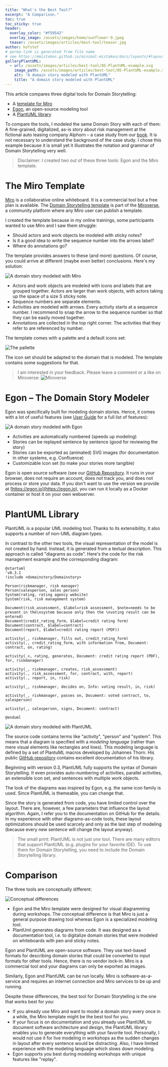 ```yaml
---
title: "What's the Best Tool?"
excerpt: "A Comparison."
toc: true
toc_sticky: true
header: 
  overlay_color: "#f59542"
  overlay_image: /assets/images/home/sunflower-9.jpeg
  teaser: /assets/images/articles/best-tool/teaser.jpg
author: hofstef
# perma-link is generated from file name
# see https://mmistakes.github.io/minimal-mistakes/docs/layouts/#layout-collection for more layout options
galleryPlantUML:
  - url: /assets/images/articles/best-tool/05-PlantUML-example.svg
    image_path: /assets/images/articles/best-tool/05-PlantUML-example.svg
    alt: "A domain story modeled with PlantUML"
    title: "A domain story modeled with PlantUML"
---
```


This article compares three digital tools for Domain Storytelling:
- A [template for Miro](https://miro.com/miroverse/domain-storytelling/)
- [Egon](https://egon.io), an open-source modeling tool
- A [PlantUML library](https://github.com/johthor/DomainStory-PlantUML)

To compare the tools, I modeled the same Domain Story with each of them: A fine-grained, digitalized, as-is story about risk management at the fictional auto leasing company Alphorn – a case study from our [book](/book). It is not necessary to understand the background of the case study. I chose this example because it is small yet it illustrates the notation and grammar of Domain Storytelling very well.

> Disclaimer: I created two out of these three tools: Egon and the Miro template.

# The Miro Template

[Miro](https://miro.com) is a collaborative online whiteboard. It is a commercial tool but a free plan is available. The [Domain Storytelling template](https://miro.com/miroverse/domain-storytelling/) is part of the [Miroverse](https://miro.com/miroverse/), a community platform where any Miro user can publish a template. 

I created the template because in my online trainings, some participants wanted to use Miro and I saw them struggle: 

- Should actors and work objects be modeled with sticky notes?
- Is it a good idea to write the sequence number into the arrows label?
- Where do annotations go?
 
The template provides answers to these (and more) questions. Of course, you could arrive at different (maybe even better) conclusions. Here's my solution:

![A domain story modeled with Miro](/assets/images/articles/best-tool/01-miro-example.jpg)

- Actors and work objects are modeled with icons and labels that are grouped together. Actors are larger than work objects, with actors taking up the space of a size S sticky note.
- Sequence numbers are separate elements. 
- Activities are modeled with arrows. Every activity starts at a sequence number. I recommend to snap the arrow to the sequence number so that they can be easily moved together. 
- Annotations are collected in the top right corner. The activities that they refer to are referenced by number.

The template comes with a palette and a default icons set:

![The pallette](/assets/images/articles/best-tool/02-palette.jpg)

The icon set should be adapted to the domain that is modeled. The template contains some suggestions for that.

> I am interested in your feedback. Please leave a comment or a like on Miroverse:
![Miroverse](/assets/images/articles/best-tool/03-miroverse.png)

# Egon – The Domain Story Modeler

Egon was specifically built for modeling domain stories. Hence, it comes with a lot of useful features (see [User Guide](https://egon.io/howto) for a full list of features):

![A domain story modeled with Egon](/assets/images/articles/best-tool/04-egon-example.egn.svg)

- Activities are automatically numbered (speeds up modeling)
- Stories can be replayed sentence by sentence (good for reviewing the story)
- Stories can be exported as (animated) SVG images (for documentation in other systems, e.g. Confluence)
- Customizable icon set (to make your stories more tangible)

Egon is open source software (see our [GitHub Repository](https://github.com/WPS/egon.io). It runs in your browser, does not require an account, does not track you, and does not process or store your data. If you don't want to use the version we provide at [https://egon.io](https://egon.io), you can run it locally as a Docker container or host it on your own webserver.

# PlantUML Library

PlantUML is a popular UML modeling tool. Thanks to its extensibility, it also supports a number of non-UML diagram types.

In contrast to the other two tools, the visual representation of the model is not created by hand. Instead, it is generated from a textual description. This approach is called "diagrams as code". Here's the code for the risk management example and the corresponding diagram:

```
@startuml
'v0.3.1
!include <domainstory/Domainstory>

Person(riskmanager, risk manager)
Person(salesperson, sales person)
System(rating, rating agency website)
System(risk, risk management system)

Document(risk_assessment, $label=risk assessment, $note=needs to be present in the\nsystem because only then the \nvoting result can be entered)
Document(credit_rating_form, $label=credit rating form)
Document(contract, $label=contract)
Document(report, $label=credit rating report (PDF))

activity(_, riskmanager, fills out, credit_rating_form)
activity(., credit_rating_form, with information from, Document: contract, on, rating)

activity(_<, rating, generates, Document: credit rating report (PDF), for, riskmanager)

activity(_, riskmanager, creates, risk_assessment)
activity(., risk_assessment, for, contract, with, report)
activity(., report, in, risk)

activity(_, riskmanager, decides on, Info: voting result, in, risk)

activity(_, riskmanager, passes on, Document: voted contract, to, salesperson)

activity(_, salesperson, signs, Document: contract)

@enduml
```


![A domain story modeled with PlantUML](/assets/images/articles/best-tool/05-PlantUML-example.svg)

The source code contains terms like "activity", "person" and "system". This means that a diagram is specified with a *modeling language* (rather than mere visual elements like rectangles and lines). This modeling language is defined by a set of PlantuML macros developed by Johannes Thorn. His public [GitHub repository](https://github.com/johthor/DomainStory-PlantUML) contains excellent documentation of his library.

Beginning with version 0.3, PlantUML fully supports the syntax of Domain Storytelling. It even provides auto-numbering of activities, parallel activities, an extensible icon set, and sentences with multiple work objects. 

The look of the diagrams was inspired by Egon, e.g. the same icon family is used. Since PlantUML is themeable, you can change that.

Since the story is generated from code, you have limited control over the layout. There are, however, a few parameters that influence the layout algorithm. Again, I refer you to the documentation on GitHub for the details. In my experience with other diagrams-as-code tools, these layout optimizations should be used scarcely and only as the last step of modeling (because every new sentence will change the layout anyway).

> The small print: PlantUML is not just *one* tool. There are many editors that support PlantUML (e.g. plugins for your favorite IDE). To use them for Domain Storytelling, you need to include the Domain Storytelling library. 

# Comparison

The three tools are conceptually different: 

![Conceptual differences](/assets/images/articles/best-tool/teaser.jpg)

- Egon and the Miro template were designed for visual diagramming during workshops. The conceptual difference is that Miro is just a general purpose drawing tool whereas Egon is a specialized modeling tool.
- PlantUml generates diagrams from code. It was designed as a documentation tool, i.e. to digitalize domain stories that were modeled on whiteboards with pen and sticky notes. 

Egon and PlantUML are open-source software. They use text-based formats for describing domain stories that could be converted to input formats for other tools. Hence, there is no vendor lock-in. Miro is a commercial tool and your diagrams can only be exported as images.

Similarly, Egon and PlantUML can be run locally. Miro is software-as-a-service and requires an internet connection and Miro services to be up and running. 

Despite these differences, the best tool for Domain Storytelling is the one that works best for *you*:

- If you already use Miro and want to model a domain story every once in a while, the Miro template might be the best tool for you.
- If your focus is on documentation and you already use PlantUML to document software architecture and design, the PlantUML library enables you to generate everything with your favorite tool. Personally, I would not use it for live modeling in workshops as the sudden changes in layout after every sentence would be distracting. Also, I have limited experience with the modeling language which slows down modeling.
- Egon supports you best during modeling workshops with unique features like "replay". 
